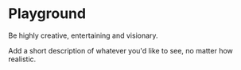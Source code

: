 Playground
==========

Be highly creative, entertaining and visionary.

Add a short description of whatever you'd like to see, no
matter how realistic.
